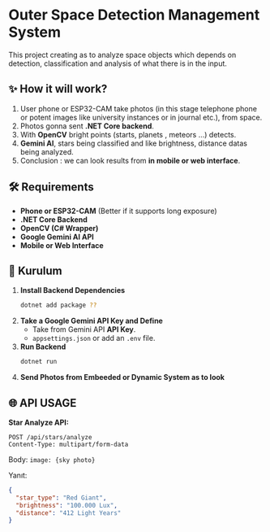# Outer Space Detection Management System

This project creating as to analyze space objects which depends on detection, classification and analysis of what there is in the input.

## ✨ How it will work?
1. User phone or ESP32-CAM take photos (in this stage telephone phone or potent images like university instances or in journal etc.), from space.
2. Photos gonna sent **.NET Core backend**.
3. With **OpenCV** bright points (starts, planets , meteors ...) detects.
4. **Gemini AI**, stars being classified and like brightness, distance datas being analyzed.
5. Conclusion : we can look results from **in mobile or web interface**.

## 🛠️ Requirements
- **Phone or ESP32-CAM** (Better if it supports long exposure)
- **.NET Core Backend**
- **OpenCV (C# Wrapper)**
- **Google Gemini AI API**
- **Mobile or Web Interface**

## 🔄 Kurulum
1. **Install Backend Dependencies**
   ```sh
   dotnet add package ??
   ````
2. **Take a Google Gemini API Key and Define**
   - Take from Gemini API **API Key**.
   - `appsettings.json` or add an `.env` file.
3. **Run Backend**
   ```sh
   dotnet run
   ```
4. **Send Photos from Embeeded or Dynamic System as to look**

## 🌐 API USAGE
**Star Analyze API:**
```http
POST /api/stars/analyze
Content-Type: multipart/form-data
```
Body: `image: {sky photo}`

Yanıt:
```json
{
  "star_type": "Red Giant",
  "brightness": "100.000 Lux",
  "distance": "412 Light Years"
}
```

